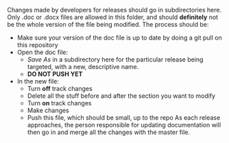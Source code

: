 Changes made by developers for releases should go in subdirectories here.  Only .doc or .docx files are allowed in this folder, and should **definitely** not be the whole version of the file being modified.  The process should be:
- Make sure your version of the doc file is up to date by doing a git pull on this repository
- Open the doc file:
  - _Save As_ in a subdirectory here for the particular release being targeted, with a new, descriptive name.
  - **DO NOT PUSH YET**
- In the new file:
  - Turn **off** track changes
  - Delete all the stuff before and after the section you want to modify
  - Turn **on** track changes
  - Make changes
  - Push this file, which should be small, up to the repo
As each release approaches, the person responsible for updating documentation will then go in and merge all the changes with the master file.  
